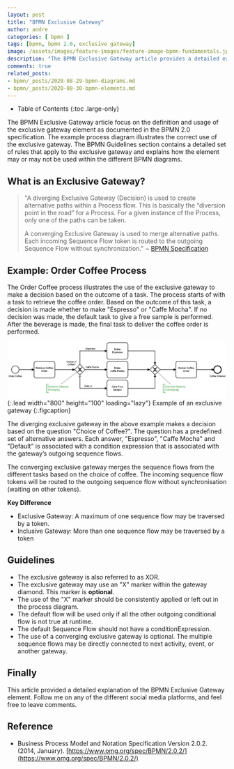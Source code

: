 ```yaml
---
layout: post
title: "BPMN Exclusive Gateway"
author: andre
categories: [ bpmn ]
tags: [bpmn, bpmn 2.0, exclusive gateway]
image: /assets/images/feature-images/feature-image-bpmn-fundamentals.jpg
description: "The BPMN Exclusive Gateway article provides a detailed explanation of the exclusive gateway element, including the BPMN notation, an example diagram and guidelines."
comments: true
related_posts:
- bpmn/_posts/2020-08-29-bpmn-diagrams.md
- bpmn/_posts/2020-08-30-bpmn-elements.md
---
```


- Table of Contents
{:toc .large-only}

The BPMN Exclusive Gateway article focus on the definition and usage of the exclusive gateway element as documented in the
BPMN 2.0 specification. The example process diagram illustrates the correct use of the exclusive gateway. The BPMN
Guidelines section contains a detailed set of rules that apply to the exclusive gateway and explains how the element may
or may not be used within the different BPMN diagrams. 

## What is an Exclusive Gateway?
> "A diverging Exclusive Gateway (Decision) is used to create alternative paths within a Process flow. This is basically 
> the “diversion point in the road” for a Process. For a given instance of the Process, only one of the paths can be 
> taken.
>
>A converging Exclusive Gateway is used to merge alternative paths. Each incoming Sequence Flow token is routed to the 
> outgoing Sequence Flow without synchronization." ~ [BPMN Specification][1]

## Example: Order Coffee Process
The Order Coffee process illustrates the use of the exclusive gateway to make a decision based on the outcome of a task.
The process starts of with a task to retrieve the coffee order. Based on the outcome of this task, a decision is made 
whether to make "Espresso" or "Caffe Mocha". If no decision was made, the default task to give a free sample is 
performed. After the beverage is made, the final task to deliver the coffee order is performed. 

![Exclusive Gateway Example](/assets/images/posts/bpmn-exclusive-gateway/bpmn-exclusive-gateway.png){:.lead width="800" height="100" loading="lazy"}
Example of an exclusive gateway
{:.figcaption}

The diverging exclusive gateway in the above example makes a decision based on the question "Choice of Coffee?". The 
question has a predefined set of alternative answers. Each answer, "Espresso", "Caffe Mocha" and "Default" is associated
with a condition expression that is associated with the gateway’s outgoing sequence flows.

The converging exclusive gateway merges the sequence flows from the different tasks based on the choice of coffee. The 
incoming sequence flow tokens will be routed to the outgoing sequence flow without synchronisation (waiting on other tokens).

**Key Difference**
* Exclusive Gateway: A maximum of one sequence flow may be traversed by a token.
* Inclusive Gateway: More than one sequence flow may be traversed by a token 

## Guidelines
* The exclusive gateway is also referred to as XOR.
* The exclusive gateway may use an "X" marker within the gateway diamond. This marker is **optional**.
* The use of the "X" marker should be consistently applied or left out in the process diagram.  
* The default flow will be used only if all the other outgoing conditional flow is not true at runtime.
* The default Sequence Flow should not have a conditionExpression. 
* The use of a converging exclusive gateway is optional. The multiple sequence flows may be directly connected to next 
activity, event, or another gateway.


## Finally
This article provided a detailed explanation of the BPMN Exclusive Gateway element. Follow me on any of the different
social media platforms, and feel free to leave comments.

## Reference
* Business Process Model and Notation Specification Version 2.0.2. (2014, January). [https://www.omg.org/spec/BPMN/2.0.2/](https://www.omg.org/spec/BPMN/2.0.2/)

[1]:https://www.omg.org/spec/BPMN/2.0.2/PDF